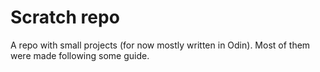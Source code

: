 # Scratch repo

A repo with small projects (for now mostly written in Odin). Most of them were made following some guide.
